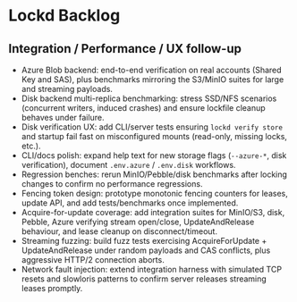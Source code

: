 # Lockd Backlog

## Integration / Performance / UX follow-up

- Azure Blob backend: end-to-end verification on real accounts (Shared Key and SAS), plus benchmarks mirroring the S3/MinIO suites for large and streaming payloads.
- Disk backend multi-replica benchmarking: stress SSD/NFS scenarios (concurrent writers, induced crashes) and ensure lockfile cleanup behaves under failure.
- Disk verification UX: add CLI/server tests ensuring `lockd verify store` and startup fail fast on misconfigured mounts (read-only, missing locks, etc.).
- CLI/docs polish: expand help text for new storage flags (`--azure-*`, disk verification), document `.env.azure` / `.env.disk` workflows.
- Regression benches: rerun MinIO/Pebble/disk benchmarks after locking changes to confirm no performance regressions.
- Fencing token design: prototype monotonic fencing counters for leases, update API, and add tests/benchmarks once implemented.
- Acquire-for-update coverage: add integration suites for MinIO/S3, disk, Pebble, Azure verifying stream open/close, UpdateAndRelease behaviour, and lease cleanup on disconnect/timeout.
- Streaming fuzzing: build fuzz tests exercising AcquireForUpdate + UpdateAndRelease under random payloads and CAS conflicts, plus aggressive HTTP/2 connection aborts.
- Network fault injection: extend integration harness with simulated TCP resets and slowloris patterns to confirm server releases streaming leases promptly.
